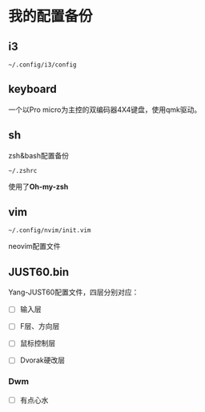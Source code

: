 # 我的配置备份
## i3

`~/.config/i3/config` 

## keyboard

一个以Pro micro为主控的双编码器4X4键盘，使用qmk驱动。

## sh

zsh&bash配置备份

`~/.zshrc` 

使用了**Oh-my-zsh** 

## vim

`~/.config/nvim/init.vim` 

neovim配置文件

## JUST60.bin

Yang-JUST60配置文件，四层分别对应：

- [ ] 输入层
- [ ] F层、方向层
- [ ] 鼠标控制层
- [ ] Dvorak硬改层


### Dwm

- [ ] 有点心水

